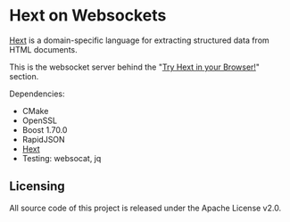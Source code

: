 # Hext on Websockets

[Hext](https://hext.thomastrapp.com/) is a domain-specific language for extracting structured data from HTML documents.

This is the websocket server behind the "[Try Hext in your Browser!](https://hext.thomastrapp.com)" section.


Dependencies:

* CMake
* OpenSSL
* Boost 1.70.0
* RapidJSON
* [Hext](https://github.com/thomastrapp/hext)
* Testing: websocat, jq


## Licensing

All source code of this project is released under the Apache License v2.0.

